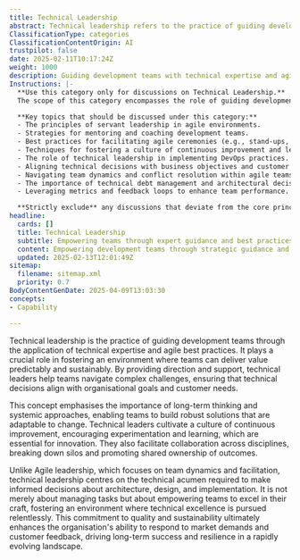 ```yaml
---
title: Technical Leadership
abstract: Technical leadership refers to the practice of guiding development teams by leveraging technical expertise and agile methodologies to enhance their performance and output. Originating from the need for effective direction in software development, it is employed to ensure that teams can deliver value in a predictable and sustainable manner. This role is vital in the context of agile, DevOps, and product development as it fosters an environment conducive to innovation and continuous improvement. Technical leaders help teams navigate complex challenges, ensuring that technical decisions are aligned with both organisational objectives and customer requirements. They promote long-term thinking and systemic approaches, enabling the creation of adaptable solutions. By cultivating a culture of experimentation and learning, technical leaders facilitate collaboration across various disciplines, breaking down silos and encouraging shared ownership of project outcomes. Distinct from Agile leadership, which focuses on team dynamics, technical leadership prioritises the technical skills necessary for informed decision-making regarding architecture, design, and implementation. This focus on empowering teams to pursue technical excellence not only enhances the quality of deliverables but also strengthens the organisation's capacity to respond effectively to market changes and customer feedback, ultimately contributing to long-term success and resilience in a fast-paced environment.
ClassificationType: categories
ClassificationContentOrigin: AI
trustpilot: false
date: 2025-02-11T10:17:24Z
weight: 1000
description: Guiding development teams with technical expertise and agile best practices.
Instructions: |-
  **Use this category only for discussions on Technical Leadership.**  
  The scope of this category encompasses the role of guiding development teams through the application of technical expertise and agile best practices. It focuses on how leaders can effectively influence team dynamics, foster collaboration, and drive the adoption of agile methodologies to enhance productivity and innovation.

  **Key topics that should be discussed under this category:**
  - The principles of servant leadership in agile environments.
  - Strategies for mentoring and coaching development teams.
  - Best practices for facilitating agile ceremonies (e.g., stand-ups, retrospectives).
  - Techniques for fostering a culture of continuous improvement and learning.
  - The role of technical leadership in implementing DevOps practices.
  - Aligning technical decisions with business objectives and customer needs.
  - Navigating team dynamics and conflict resolution within agile teams.
  - The importance of technical debt management and architectural decision-making.
  - Leveraging metrics and feedback loops to enhance team performance.

  **Strictly exclude** any discussions that deviate from the core principles of technical leadership, such as unrelated management theories, non-agile methodologies, or personal anecdotes that do not contribute to the understanding of technical leadership in an agile context.
headline:
  cards: []
  title: Technical Leadership
  subtitle: Empowering teams through expert guidance and best practices for effective software development and delivery.
  content: Empowering development teams through strategic guidance and technical expertise, fostering collaboration and innovation. Posts should explore effective methodologies, team dynamics, continuous improvement, and the integration of feedback loops, drawing on insights from industry thought leaders and frameworks to enhance delivery and adaptability in complex environments.
  updated: 2025-02-13T12:01:49Z
sitemap:
  filename: sitemap.xml
  priority: 0.7
BodyContentGenDate: 2025-04-09T13:03:30
concepts:
- Capability

---
```

Technical leadership is the practice of guiding development teams through the application of technical expertise and agile best practices. It plays a crucial role in fostering an environment where teams can deliver value predictably and sustainably. By providing direction and support, technical leaders help teams navigate complex challenges, ensuring that technical decisions align with organisational goals and customer needs.

This concept emphasises the importance of long-term thinking and systemic approaches, enabling teams to build robust solutions that are adaptable to change. Technical leaders cultivate a culture of continuous improvement, encouraging experimentation and learning, which are essential for innovation. They also facilitate collaboration across disciplines, breaking down silos and promoting shared ownership of outcomes.

Unlike Agile leadership, which focuses on team dynamics and facilitation, technical leadership centres on the technical acumen required to make informed decisions about architecture, design, and implementation. It is not merely about managing tasks but about empowering teams to excel in their craft, fostering an environment where technical excellence is pursued relentlessly. This commitment to quality and sustainability ultimately enhances the organisation's ability to respond to market demands and customer feedback, driving long-term success and resilience in a rapidly evolving landscape.
